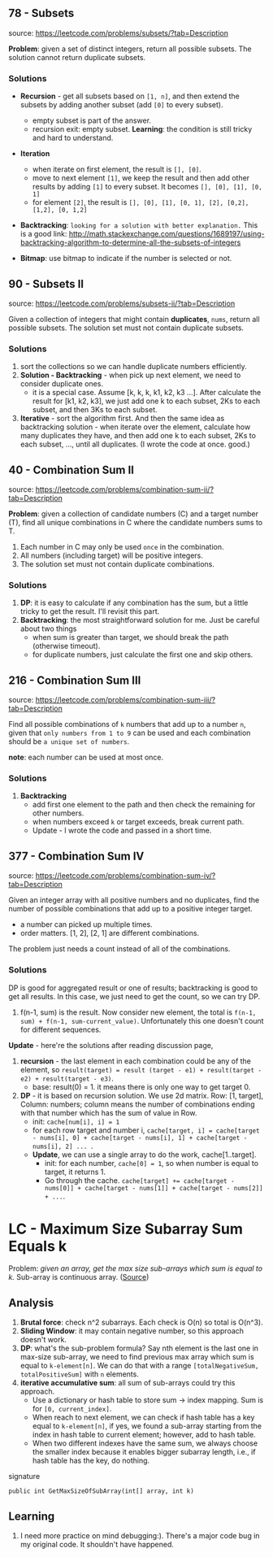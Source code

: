 ## 78 - Subsets
source: https://leetcode.com/problems/subsets/?tab=Description

**Problem**: given a set of distinct integers, return all possible subsets. The solution cannot return duplicate subsets.

### Solutions
* **Recursion** - get all subsets based on `[1, n]`, and then extend the subsets by adding another subset (add `[0]` to every subset).
	* empty subset is part of the answer.
	* recursion exit: empty subset. **Learning**: the condition is still tricky and hard to understand.

*  **Iteration**
	* when iterate on first element, the result is `[], [0]`.
	* move to next element `[1]`, we keep the result and then add other results by adding `[1]` to every subset. It becomes `[], [0], [1], [0, 1]`
	* for element `[2]`, the result is `[], [0], [1], [0, 1], [2], [0,2], [1,2], [0, 1,2]`
* **Backtracking**:  `looking for a solution with better explanation.` This is a good link: http://math.stackexchange.com/questions/1689197/using-backtracking-algorithm-to-determine-all-the-subsets-of-integers
* **Bitmap**: use bitmap to indicate if the number is selected or not.

## 90 - Subsets II
source: https://leetcode.com/problems/subsets-ii/?tab=Description

Given a collection of integers that might contain **duplicates**, `nums`, return all possible subsets. The solution set must not contain duplicate subsets.

### Solutions
1. sort the collections so we can handle duplicate numbers efficiently.
2. **Solution - Backtracking** - when pick up next element, we need to consider duplicate ones.
	* it is a special case. Assume [k, k, k, k1, k2, k3 ...]. After calculate the result for [k1, k2, k3], we just add one k to each subset, 2Ks to each subset, and then 3Ks to each subset.
3. **Iterative** - sort the algorithm first. And then the same idea as backtracking solution - when iterate over the element, calculate how many duplicates they have, and then add one k to each subset, 2Ks to each subset, ..., until all duplicates. (I wrote the code at once. good.)

## 40 - Combination Sum II
source: https://leetcode.com/problems/combination-sum-ii/?tab=Description

**Problem**: given a collection of candidate numbers (C) and a target number (T), find all unique combinations in C where the candidate numbers sums to T.

1. Each number in C may only be used `once` in the combination.
2. All numbers (including target) will be positive integers.
3. The solution set must not contain duplicate combinations.

### Solutions
1. **DP**: it is easy to calculate if any combination has the sum, but a little tricky to get the result. I'll revisit this part.
2. **Backtracking**: the most straightforward solution for me. Just be careful about two things
	* when sum is greater than target, we should break the path (otherwise timeout).
	* for duplicate numbers, just calculate the first one and skip others.

## 216 - Combination Sum III
source: https://leetcode.com/problems/combination-sum-iii/?tab=Description

Find all possible combinations of `k` numbers that add up to a number `n`, given that `only numbers from 1 to 9` can be used and each combination should be `a unique set of numbers`.

**note**: each number can be used at most once.

### Solutions
1. **Backtracking**
	* add first one element to the path and then check the remaining for other numbers.
	* when numbers exceed `k` or target exceeds, break current path.
	* Update - I wrote the code and passed in a short time.

## 377 - Combination Sum IV
source: https://leetcode.com/problems/combination-sum-iv/?tab=Description

Given an integer array with all positive numbers and no duplicates, find the number of possible combinations that add up to a positive integer target.

* a number can picked up multiple times.
* order matters. [1, 2], [2, 1] are different combinations.

The problem just needs a count instead of all of the combinations.

### Solutions
DP is good for aggregated result or one of results; backtracking is good to get all results. In this case, we just need to get the count, so we can try DP.

1. f(n-1, sum) is the result. Now consider new element, the total is `f(n-1, sum) + f(n-1, sum-current_value)`. Unfortunately this one doesn't count for different sequences.

**Update** - here're the solutions after reading discussion page,

1. **recursion** - the last element in each combination could be any of the element, so `result(target) = result (target - e1) + result(target - e2) + result(target - e3)`.
	* base: result(0) = 1. it means there is only one way to get target 0.
2. **DP** - it is based on recursion solution. We use 2d matrix. Row: [1, target], Column: numbers; column means the number of combinations ending with that number which has the sum of value in Row.
	* init: `cache[num[i], i] = 1`
	* for each row target and number i, `cache[target, i] = cache[target - nums[i], 0] + cache[target - nums[i], 1] + cache[target - nums[i], 2] ... `.
	* **Update**, we can use a single array to do the work, cache[1..target]. 
		* init: for each number, `cache[0] = 1`, so when number is equal to target, it returns 1.
		* Go through the cache. `cache[target] += cache[target - nums[0]] + cache[target - nums[1]] + cache[target - nums[2]] + ...`. 

# LC - Maximum Size Subarray Sum Equals k
Problem: *given an array, get the max size sub-arrays which sum is equal to k.* Sub-array is continuous array. ([Source](https://discuss.leetcode.com/category/405/maximum-size-subarray-sum-equals-k))

## Analysis
1. **Brutal force**: check n^2 subarrays. Each check is O(n) so total is O(n^3).
2. **Sliding Window**: it may contain negative number, so this approach doesn't work.
3. **DP**: what's the sub-problem formula? Say nth element is the last one in max-size sub-array, we need to find previous max array which sum is equal to `k-element[n]`.  We can do that with a range `[totalNegativeSum, totalPositiveSum]` with `n` elements. 
4. **iterative accumulative sum**: all sum of sub-arrays could try this approach. 
	* Use a dictionary or hash table to store sum -> index mapping. Sum is for `[0, current_index]`.
	* When reach to next element, we can check if hash table has a key equal to `k-element[n]`, if yes, we found a sub-array starting from the index in hash table to current element; however, add to hash table.
	* When two different indexes have the same sum, we always choose the smaller index because it enables bigger subarray length, i.e., if hash table has the key, do nothing.

signature
```
public int GetMaxSizeOfSubArray(int[] array, int k)
```

## Learning
1. I need more practice on mind debugging:). There's a major code bug in my original code. It shouldn't have happened.
